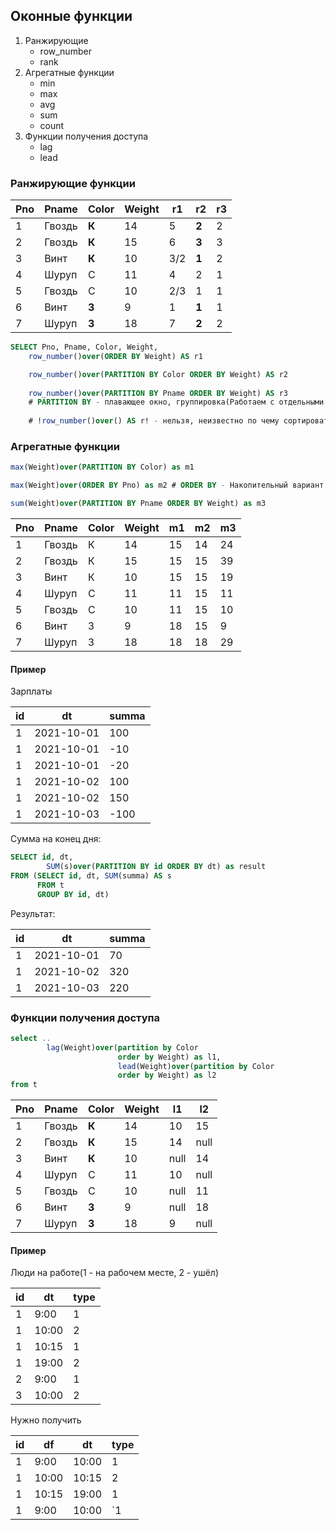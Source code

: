 ## Оконные функции

1. Ранжирующие
   - row_number	
   - rank
2. Агрегатные функции
   - min
   - max
   - avg
   - sum
   - count
3. Функции получения доступа
   - lag
   - lead

### Ранжирующие функции

| Pno  | Pname  | Color | Weight | r1   | r2    | r3   |
| ---- | ------ | ----- | ------ | ---- | ----- | ---- |
| 1    | Гвоздь | **К** | 14     | 5    | **2** | 2    |
| 2    | Гвоздь | **К** | 15     | 6    | **3** | 3    |
| 3    | Винт   | **К** | 10     | 3/2  | **1** | 2    |
| 4    | Шуруп  | С     | 11     | 4    | 2     | 1    |
| 5    | Гвоздь | С     | 10     | 2/3  | 1     | 1    |
| 6    | Винт   | **З** | 9      | 1    | **1** | 1    |
| 7    | Шуруп  | **З** | 18     | 7    | **2** | 2    |

```sql
SELECT Pno, Pname, Color, Weight,
	row_number()over(ORDER BY Weight) AS r1

	row_number()over(PARTITION BY Color ORDER BY Weight) AS r2
	
    row_number()over(PARTITION BY Pname ORDER BY Weight) AS r3
    # PARTITION BY - плавающее окно, группировка(Работаем с отдельными группами по очереди, не обращая внимание на другие)(В примере r2: К, С, З)
    
    # !row_number()over() AS r! - нельзя, неизвестно по чему сортировать
```

### Агрегатные функции

```sql
max(Weight)over(PARTITION BY Color) as m1

max(Weight)over(ORDER BY Pno) as m2 # ORDER BY - Накопительный вариант

sum(Weight)over(PARTITION BY Pname ORDER BY Weight) as m3
```

| Pno  | Pname  | Color | Weight | m1   | m2   | m3   |
| ---- | ------ | ----- | ------ | ---- | ---- | ---- |
| 1    | Гвоздь | К     | 14     | 15   | 14   | 24   |
| 2    | Гвоздь | К     | 15     | 15   | 15   | 39   |
| 3    | Винт   | К     | 10     | 15   | 15   | 19   |
| 4    | Шуруп  | С     | 11     | 11   | 15   | 11   |
| 5    | Гвоздь | С     | 10     | 11   | 15   | 10   |
| 6    | Винт   | З     | 9      | 18   | 15   | 9    |
| 7    | Шуруп  | З     | 18     | 18   | 18   | 29   |

#### Пример

Зарплаты

| id   | dt         | summa |
| ---- | ---------- | ----- |
| 1    | 2021-10-01 | 100   |
| 1    | 2021-10-01 | -10   |
| 1    | 2021-10-01 | -20   |
| 1    | 2021-10-02 | 100   |
| 1    | 2021-10-02 | 150   |
| 1    | 2021-10-03 | -100  |

Сумма на конец дня:

```sql
SELECT id, dt, 
		SUM(s)over(PARTITION BY id ORDER BY dt) as result
FROM (SELECT id, dt, SUM(summa) AS s
      FROM t
      GROUP BY id, dt)
```

Результат:

| id   | dt         | summa |
| ---- | ---------- | ----- |
| 1    | 2021-10-01 | 70    |
| 1    | 2021-10-02 | 320   |
| 1    | 2021-10-03 | 220   |

### Функции получения доступа

```sql
select ..
		lag(Weight)over(partition by Color
                    	order by Weight) as l1,
                    	lead(Weight)over(partition by Color
                    	order by Weight) as l2
from t
```

| Pno  | Pname  | Color | Weight | l1   | l2   |
| ---- | ------ | ----- | ------ | ---- | ---- |
| 1    | Гвоздь | **К** | 14     | 10   | 15   |
| 2    | Гвоздь | **К** | 15     | 14   | null |
| 3    | Винт   | **К** | 10     | null | 14   |
| 4    | Шуруп  | С     | 11     | 10   | null |
| 5    | Гвоздь | С     | 10     | null | 11   |
| 6    | Винт   | **З** | 9      | null | 18   |
| 7    | Шуруп  | **З** | 18     | 9    | null |

#### Пример

Люди на работе(1 - на рабочем месте, 2 - ушёл)

| id   | dt    | type |
| ---- | ----- | ---- |
| 1    | 9:00  | 1    |
| 1    | 10:00 | 2    |
| 1    | 10:15 | 1    |
| 1    | 19:00 | 2    |
| 2    | 9:00  | 1    |
| 3    | 10:00 | 2    |

Нужно получить

| id   | df    | dt    | type |
| ---- | ----- | ----- | ---- |
| 1    | 9:00  | 10:00 | 1    |
| 1    | 10:00 | 10:15 | 2    |
| 1    | 10:15 | 19:00 | 1    |
| 1    | 9:00  | 10:00 | `1   |

